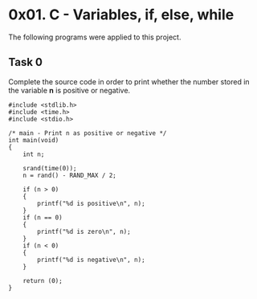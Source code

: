 # 0x01. C - Variables, if, else, while

The following programs were applied to this project. 

## Task 0

Complete the source code in order to print whether the number stored in the variable **n** is positive or negative.

```
#include <stdlib.h>
#include <time.h>
#include <stdio.h>

/* main - Print n as positive or negative */
int main(void)
{
	int n;

	srand(time(0));
	n = rand() - RAND_MAX / 2;
	
	if (n > 0)
	{
		printf("%d is positive\n", n);
	}
	if (n == 0)
	{
		printf("%d is zero\n", n);
	}
	if (n < 0)
	{
		printf("%d is negative\n", n);
	}
	  
	return (0);
}
```

